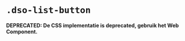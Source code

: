 # `.dso-list-button`

**DEPRECATED: De CSS implementatie is deprecated, gebruik het Web Component.**
